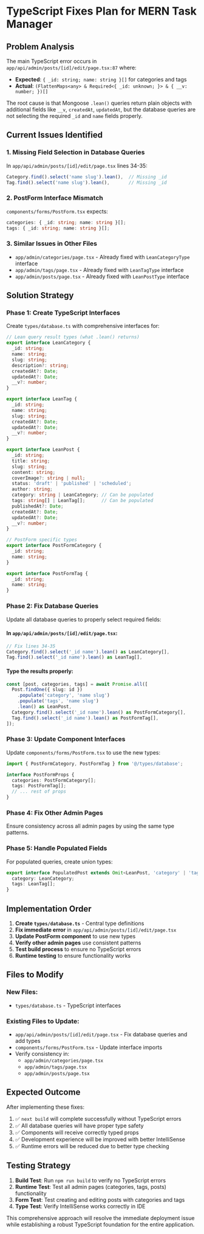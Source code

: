 # TypeScript Fixes Plan for MERN Task Manager

## Problem Analysis

The main TypeScript error occurs in `app/api/admin/posts/[id]/edit/page.tsx:87` where:
- **Expected**: `{ _id: string; name: string }[]` for categories and tags
- **Actual**: `(FlattenMaps<any> & Required<{ _id: unknown; }> & { __v: number; })[]`

The root cause is that Mongoose `.lean()` queries return plain objects with additional fields like `__v`, `createdAt`, `updatedAt`, but the database queries are not selecting the required `_id` and `name` fields properly.

## Current Issues Identified

### 1. Missing Field Selection in Database Queries
In `app/api/admin/posts/[id]/edit/page.tsx` lines 34-35:
```typescript
Category.find().select('name slug').lean(),  // Missing _id
Tag.find().select('name slug').lean(),       // Missing _id
```

### 2. PostForm Interface Mismatch
`components/forms/PostForm.tsx` expects:
```typescript
categories: { _id: string; name: string }[];
tags: { _id: string; name: string }[];
```

### 3. Similar Issues in Other Files
- `app/admin/categories/page.tsx` - Already fixed with `LeanCategoryType` interface
- `app/admin/tags/page.tsx` - Already fixed with `LeanTagType` interface  
- `app/admin/posts/page.tsx` - Already fixed with `LeanPostType` interface

## Solution Strategy

### Phase 1: Create TypeScript Interfaces
Create `types/database.ts` with comprehensive interfaces for:

```typescript
// Lean query result types (what .lean() returns)
export interface LeanCategory {
  _id: string;
  name: string;
  slug: string;
  description?: string;
  createdAt?: Date;
  updatedAt?: Date;
  __v?: number;
}

export interface LeanTag {
  _id: string;
  name: string;
  slug: string;
  createdAt?: Date;
  updatedAt?: Date;
  __v?: number;
}

export interface LeanPost {
  _id: string;
  title: string;
  slug: string;
  content: string;
  coverImage?: string | null;
  status: 'draft' | 'published' | 'scheduled';
  author: string;
  category: string | LeanCategory; // Can be populated
  tags: string[] | LeanTag[];      // Can be populated
  publishedAt?: Date;
  createdAt?: Date;
  updatedAt?: Date;
  __v?: number;
}

// PostForm specific types
export interface PostFormCategory {
  _id: string;
  name: string;
}

export interface PostFormTag {
  _id: string;
  name: string;
}
```

### Phase 2: Fix Database Queries
Update all database queries to properly select required fields:

#### In `app/api/admin/posts/[id]/edit/page.tsx`:
```typescript
// Fix lines 34-35
Category.find().select('_id name').lean() as LeanCategory[],
Tag.find().select('_id name').lean() as LeanTag[],
```

#### Type the results properly:
```typescript
const [post, categories, tags] = await Promise.all([
  Post.findOne({ slug: id })
    .populate('category', 'name slug')
    .populate('tags', 'name slug')
    .lean() as LeanPost,
  Category.find().select('_id name').lean() as PostFormCategory[],
  Tag.find().select('_id name').lean() as PostFormTag[],
]);
```

### Phase 3: Update Component Interfaces
Update `components/forms/PostForm.tsx` to use the new types:

```typescript
import { PostFormCategory, PostFormTag } from '@/types/database';

interface PostFormProps {
  categories: PostFormCategory[];
  tags: PostFormTag[];
  // ... rest of props
}
```

### Phase 4: Fix Other Admin Pages
Ensure consistency across all admin pages by using the same type patterns.

### Phase 5: Handle Populated Fields
For populated queries, create union types:

```typescript
export interface PopulatedPost extends Omit<LeanPost, 'category' | 'tags'> {
  category: LeanCategory;
  tags: LeanTag[];
}
```

## Implementation Order

1. **Create `types/database.ts`** - Central type definitions
2. **Fix immediate error** in `app/api/admin/posts/[id]/edit/page.tsx`
3. **Update PostForm component** to use new types
4. **Verify other admin pages** use consistent patterns
5. **Test build process** to ensure no TypeScript errors
6. **Runtime testing** to ensure functionality works

## Files to Modify

### New Files:
- `types/database.ts` - TypeScript interfaces

### Existing Files to Update:
- `app/api/admin/posts/[id]/edit/page.tsx` - Fix database queries and add types
- `components/forms/PostForm.tsx` - Update interface imports
- Verify consistency in:
  - `app/admin/categories/page.tsx`
  - `app/admin/tags/page.tsx`
  - `app/admin/posts/page.tsx`

## Expected Outcome

After implementing these fixes:
1. ✅ `next build` will complete successfully without TypeScript errors
2. ✅ All database queries will have proper type safety
3. ✅ Components will receive correctly typed props
4. ✅ Development experience will be improved with better IntelliSense
5. ✅ Runtime errors will be reduced due to better type checking

## Testing Strategy

1. **Build Test**: Run `npm run build` to verify no TypeScript errors
2. **Runtime Test**: Test all admin pages (categories, tags, posts) functionality
3. **Form Test**: Test creating and editing posts with categories and tags
4. **Type Test**: Verify IntelliSense works correctly in IDE

This comprehensive approach will resolve the immediate deployment issue while establishing a robust TypeScript foundation for the entire application.